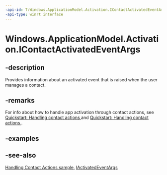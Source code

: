 ```yaml
---
-api-id: T:Windows.ApplicationModel.Activation.IContactActivatedEventArgs
-api-type: winrt interface
---
```


<!-- Interface syntax.
public interface IContactActivatedEventArgs : Windows.ApplicationModel.Activation.IActivatedEventArgs
-->

# Windows.ApplicationModel.Activation.IContactActivatedEventArgs

## -description
Provides information about an activated event that is raised when the user manages a contact.

## -remarks
For info about how to handle app activation through contact actions, see [Quickstart: Handling contact actions ](https://msdn.microsoft.com/library/397d8b2a-6255-4f37-8556-449a3be2ef3f) and [Quickstart: Handling contact actions ](https://msdn.microsoft.com/library/61bacc8a-24c9-4b3d-b77b-e0822467700c).

## -examples

## -see-also
[Handling Contact Actions sample](https://go.microsoft.com/fwlink/p/?LinkID=320151), [IActivatedEventArgs](iactivatedeventargs.md)
